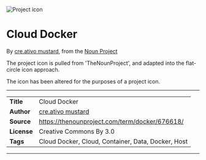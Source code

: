 ![Project icon](../../icon/icon.png)
# Cloud Docker
By [cre.ativo mustard](https://thenounproject.com/cre.ativo.mustard), from the [Noun Project](https://thenounproject.com/term/docker/676618/)

The project icon is pulled from 'TheNounProject', and adapted into the flat-circle icon approach.

The icon has been altered for the purposes of a project icon.

---
|||
|---|---|
|**Title**|Cloud Docker|
|**Author**|[cre.ativo mustard](https://thenounproject.com/cre.ativo.mustard)|
|**Source**|https://thenounproject.com/term/docker/676618/|
|**License**|Creative Commons By 3.0|
|**Tags**|Cloud Docker, Cloud, Container, Data, Docker, Host|

---